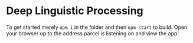 # Deep Linguistic Processing
To get started merely `npm i` in the folder and then `npm start` to build. Open your browser up to the address parcel is listening on and view the app!
